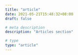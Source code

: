 ```yaml
---
title: "article"
date: 2021-05-21T15:48:32+08:00
draft: false

# meta description
description: "Articles section"

# type
type: "article"
---
```


